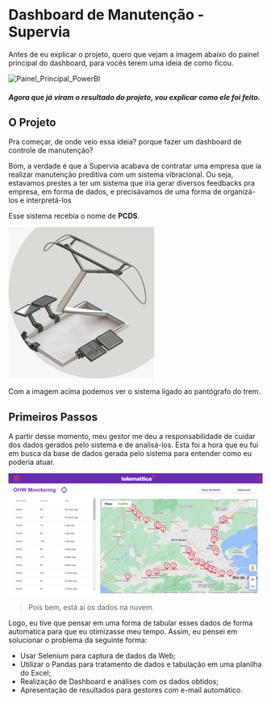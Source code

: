 
# Dashboard de Manutenção - Supervia

Antes de eu explicar o projeto, quero que vejam a imagem abaixo do painel principal do dashboard, para vocês terem uma ideia de como ficou. </br>


![Painel_Principal_PowerBI](https://user-images.githubusercontent.com/121468880/209687549-cf1b0296-71f2-4317-8593-906da1c0dad8.png)

##### Agora que já viram o resultado do projeto, vou explicar como ele foi feito. 

## O Projeto

Pra começar, de onde veio essa ideia? porque fazer um dashboard de controle de manutenção? </br>

Bom, a verdade é que a Supervia acabava de contratar uma empresa que ia realizar manutenção preditiva com um sistema vibracional.
Ou seja, estavamos prestes a ter um sistema que iria gerar diversos feedbacks pra empresa, em forma de dados, e precisávamos de uma forma de organizá-los e interpretá-los</br>

Esse sistema recebia o nome de **PCDS**.</br>

<p allign = 'center'>
<img  height = "300" src="Imagens\ImagemPCDS.jpeg">
</p>

Com a imagem acima podemos ver o sistema ligado ao pantógrafo do trem.</br>

## Primeiros Passos

A partir desse momento, meu gestor me deu a responsabilidade de cuidar dos dados gerados pelo sistema e de analisá-los. Esta foi a hora que eu fui em busca da base de dados gerada pelo sistema para entender como eu poderia atuar.</br>
<p allign = 'center'>
<img  width = "900" height = "240" src="Imagens\Telematica.png">
</p>


> Pois bem, está aí os dados na nuvem.

Logo, eu tive que pensar em uma forma de tabular esses dados de forma automatica para que eu otimizasse meu tempo. Assim, eu pensei em solucionar o problema da seguinte forma:
* Usar Selenium para captura de dados da Web;
* Utilizar o Pandas para tratamento de dados e tabulação em uma planilha do Excel;
* Realização de Dashboard e análises com os dados obtidos;
* Apresentação de resultados para gestores com e-mail automático.

</br>